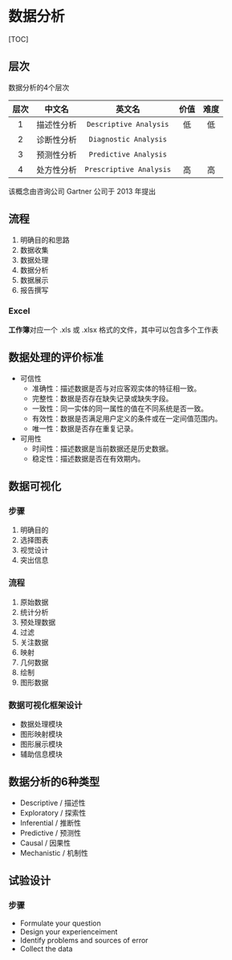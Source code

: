 # 数据分析

[TOC]

## 层次

数据分析的4个层次

| 层次 |   中文名   |         英文名          | 价值 | 难度 |
| :--: | :--------: | :---------------------: | :--: | :--: |
|  1   | 描述性分析 | `Descriptive Analysis`  |  低  |  低  |
|  2   | 诊断性分析 |  `Diagnostic Analysis`  |      |      |
|  3   | 预测性分析 |  `Predictive Analysis`  |      |      |
|  4   | 处方性分析 | `Prescriptive Analysis` |  高  |  高  |

该概念由咨询公司 Gartner 公司于 2013 年提出

## 流程

1. 明确目的和思路
2. 数据收集
3. 数据处理
4. 数据分析
5. 数据展示
6. 报告撰写

### Excel

**工作簿**对应一个 .xls 或 .xlsx 格式的文件，其中可以包含多个工作表

## 数据处理的评价标准

* 可信性
    * 准确性：描述数据是否与对应客观实体的特征相一致。
    *  完整性：数据是否存在缺失记录或缺失字段。 
    * 一致性：同一实体的同一属性的值在不同系统是否一致。 
    * 有效性：数据是否满足用户定义的条件或在一定间值范围内。
    *  唯一性：数据是否存在重复记录。
* 可用性
  * 时间性：描述数据是当前数据还是历史数据。
  * 稳定性：描述数据是否在有效期内。

## 数据可视化

### 步骤

1. 明确目的
2. 选择图表
3. 视觉设计
4. 突出信息

### 流程

1. 原始数据
2. 统计分析
3. 预处理数据
4. 过滤
5. 关注数据
6. 映射
7. 几何数据
8. 绘制
9. 图形数据

### 数据可视化框架设计

* 数据处理模块
* 图形映射模块
* 图形展示模块
* 辅助信息模块

## 数据分析的6种类型

* Descriptive / 描述性
* Exploratory / 探索性
* Inferential / 推断性
* Predictive / 预测性
* Causal / 因果性
* Mechanistic / 机制性

## 试验设计

### 步骤

* Formulate your question
* Design your experienceiment
* Identify problems and sources of error
* Collect the data

